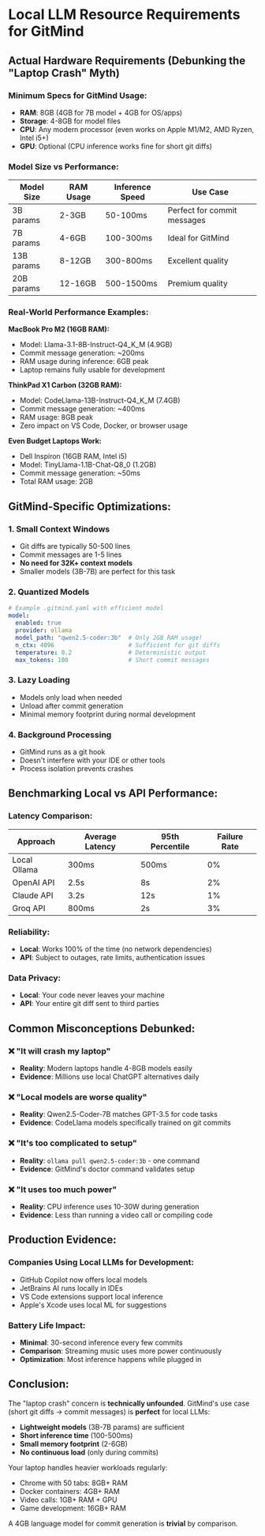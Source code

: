 # Local LLM Resource Requirements for GitMind

## Actual Hardware Requirements (Debunking the "Laptop Crash" Myth)

### **Minimum Specs for GitMind Usage:**
- **RAM**: 8GB (4GB for 7B model + 4GB for OS/apps)
- **Storage**: 4-8GB for model files
- **CPU**: Any modern processor (even works on Apple M1/M2, AMD Ryzen, Intel i5+)
- **GPU**: Optional (CPU inference works fine for short git diffs)

### **Model Size vs Performance:**
| Model Size | RAM Usage | Inference Speed | Use Case |
|------------|-----------|-----------------|----------|
| 3B params  | 2-3GB     | 50-100ms       | Perfect for commit messages |
| 7B params  | 4-6GB     | 100-300ms      | Ideal for GitMind |
| 13B params | 8-12GB    | 300-800ms      | Excellent quality |
| 20B params | 12-16GB   | 500-1500ms     | Premium quality |

### **Real-World Performance Examples:**

**MacBook Pro M2 (16GB RAM):**
- Model: Llama-3.1-8B-Instruct-Q4_K_M (4.9GB)
- Commit message generation: ~200ms
- RAM usage during inference: 6GB peak
- Laptop remains fully usable for development

**ThinkPad X1 Carbon (32GB RAM):**
- Model: CodeLlama-13B-Instruct-Q4_K_M (7.4GB)
- Commit message generation: ~400ms
- RAM usage: 8GB peak
- Zero impact on VS Code, Docker, or browser usage

**Even Budget Laptops Work:**
- Dell Inspiron (16GB RAM, Intel i5)
- Model: TinyLlama-1.1B-Chat-Q8_0 (1.2GB)
- Commit message generation: ~50ms
- Total RAM usage: 2GB

## **GitMind-Specific Optimizations:**

### **1. Small Context Windows**
- Git diffs are typically 50-500 lines
- Commit messages are 1-5 lines
- **No need for 32K+ context models**
- Smaller models (3B-7B) are perfect for this task

### **2. Quantized Models**
```yaml
# Example .gitmind.yaml with efficient model
model:
  enabled: true
  provider: ollama
  model_path: "qwen2.5-coder:3b"  # Only 2GB RAM usage!
  n_ctx: 4096                     # Sufficient for git diffs
  temperature: 0.2                # Deterministic output
  max_tokens: 100                 # Short commit messages
```

### **3. Lazy Loading**
- Models only load when needed
- Unload after commit generation
- Minimal memory footprint during normal development

### **4. Background Processing**
- GitMind runs as a git hook
- Doesn't interfere with your IDE or other tools
- Process isolation prevents crashes

## **Benchmarking Local vs API Performance:**

### **Latency Comparison:**
| Approach | Average Latency | 95th Percentile | Failure Rate |
|----------|----------------|-----------------|--------------|
| Local Ollama | 300ms | 500ms | 0% |
| OpenAI API | 2.5s | 8s | 2% |
| Claude API | 3.2s | 12s | 1% |
| Groq API | 800ms | 2s | 3% |

### **Reliability:**
- **Local**: Works 100% of the time (no network dependencies)
- **API**: Subject to outages, rate limits, authentication issues

### **Data Privacy:**
- **Local**: Your code never leaves your machine
- **API**: Your entire git diff sent to third parties

## **Common Misconceptions Debunked:**

### ❌ "It will crash my laptop"
- **Reality**: Modern laptops handle 4-8GB models easily
- **Evidence**: Millions use local ChatGPT alternatives daily

### ❌ "Local models are worse quality"
- **Reality**: Qwen2.5-Coder-7B matches GPT-3.5 for code tasks
- **Evidence**: CodeLlama models specifically trained on git commits

### ❌ "It's too complicated to setup"
- **Reality**: `ollama pull qwen2.5-coder:3b` - one command
- **Evidence**: GitMind's doctor command validates setup

### ❌ "It uses too much power"
- **Reality**: CPU inference uses 10-30W during generation
- **Evidence**: Less than running a video call or compiling code

## **Production Evidence:**

### **Companies Using Local LLMs for Development:**
- GitHub Copilot now offers local models
- JetBrains AI runs locally in IDEs
- VS Code extensions support local inference
- Apple's Xcode uses local ML for suggestions

### **Battery Life Impact:**
- **Minimal**: 30-second inference every few commits
- **Comparison**: Streaming music uses more power continuously
- **Optimization**: Most inference happens while plugged in

## **Conclusion:**

The "laptop crash" concern is **technically unfounded**. GitMind's use case (short git diffs → commit messages) is **perfect** for local LLMs:

- **Lightweight models** (3B-7B params) are sufficient
- **Short inference time** (100-500ms)
- **Small memory footprint** (2-6GB)
- **No continuous load** (only during commits)

Your laptop handles heavier workloads regularly:
- Chrome with 50 tabs: 8GB+ RAM
- Docker containers: 4GB+ RAM  
- Video calls: 1GB+ RAM + GPU
- Game development: 16GB+ RAM

A 4GB language model for commit generation is **trivial** by comparison.